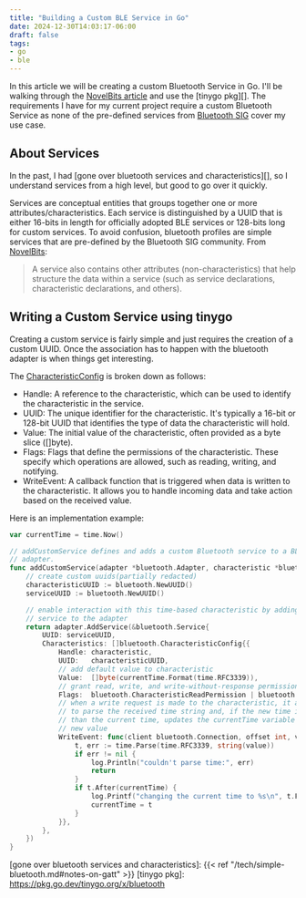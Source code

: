 ```yaml
---
title: "Building a Custom BLE Service in Go"
date: 2024-12-30T14:03:17-06:00
draft: false
tags:
- go
- ble
---
```


<!-- markdownlint-disable MD013 MD052 MD034 -->

In this article we will be creating a custom Bluetooth Service in Go. I'll be
walking through the [NovelBits article][NovelBits] and use the [tinygo pkg][].
The requirements I have for my current project require a custom Bluetooth
Service as none of the pre-defined services from [Bluetooth SIG][] cover my use
case.

## About Services

In the past, I had [gone over bluetooth services and characteristics][], so I
understand services from a high level, but good to go over it quickly.

Services are conceptual entities that groups together one or more
attributes/characteristics. Each service is distinguished by a UUID that is
either 16-bits in length for officially adopted BLE services or 128-bits long
for custom services. To avoid confusion, bluetooth profiles are simple services
that are pre-defined by the Bluetooth SIG community. From [NovelBits][]:

> A service also contains other attributes (non-characteristics) that help
> structure the data within a service (such as service declarations,
> characteristic declarations, and others).

## Writing a Custom Service using tinygo

Creating a custom service is fairly simple and just requires the creation of a
custom UUID. Once the association has to happen with the bluetooth adapter is
when things get interesting.

The [CharacteristicConfig][] is broken down as follows:

- Handle: A reference to the characteristic, which can be used to identify the
  characteristic in the service.
- UUID: The unique identifier for the characteristic. It's typically a 16-bit or
  128-bit UUID that identifies the type of data the characteristic will hold.
- Value: The initial value of the characteristic, often provided as a byte slice
  ([]byte).
- Flags: Flags that define the permissions of the characteristic. These specify
  which operations are allowed, such as reading, writing, and notifying.
- WriteEvent: A callback function that is triggered when data is written to the
  characteristic. It allows you to handle incoming data and take action based on
  the received value.

Here is an implementation example:

```go
var currentTime = time.Now()

// addCustomService defines and adds a custom Bluetooth service to a BLE
// adapter.
func addCustomService(adapter *bluetooth.Adapter, characteristic *bluetooth.Characteristic) error {
    // create custom uuids(partially redacted)
    characteristicUUID := bluetooth.NewUUID()
    serviceUUID := bluetooth.NewUUID()

    // enable interaction with this time-based characteristic by adding the
    // service to the adapter
    return adapter.AddService(&bluetooth.Service{
        UUID: serviceUUID,
        Characteristics: []bluetooth.CharacteristicConfig{{
            Handle: characteristic,
            UUID:   characteristicUUID,
            // add default value to characteristic
            Value:  []byte(currentTime.Format(time.RFC3339)),
            // grant read, write, and write-without-response permissions
            Flags:  bluetooth.CharacteristicReadPermission | bluetooth.CharacteristicWritePermission | bluetooth.CharacteristicWriteWithoutResponsePermission,
            // when a write request is made to the characteristic, it attempts
            // to parse the received time string and, if the new time is later
            // than the current time, updates the currentTime variable with the
            // new value
            WriteEvent: func(client bluetooth.Connection, offset int, value []byte) {
                t, err := time.Parse(time.RFC3339, string(value))
                if err != nil {
                    log.Println("couldn't parse time:", err)
                    return
                }
                if t.After(currentTime) {
                    log.Printf("changing the current time to %s\n", t.Format(time.RFC3339))
                    currentTime = t
                }
            }},
        },
    })
}
```

[Bluetooth SIG]: https://www.bluetooth.com/wp-content/uploads/Files/Specification/HTML/Assigned_Numbers/out/en/Assigned_Numbers.pdf?v=1735501678042
[CharacteristicConfig]: https://pkg.go.dev/tinygo.org/x/bluetooth#CharacteristicConfig
[NovelBits]: https://novelbits.io/bluetooth-gatt-services-characteristics/
[gone over bluetooth services and characteristics]: {{< ref "/tech/simple-bluetooth.md#notes-on-gatt" >}}
[tinygo pkg]: https://pkg.go.dev/tinygo.org/x/bluetooth
